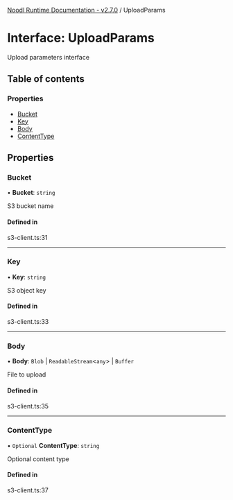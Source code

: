 [Noodl Runtime Documentation - v2.7.0](../README.md) / UploadParams

# Interface: UploadParams

Upload parameters interface

## Table of contents

### Properties

- [Bucket](UploadParams.md#bucket)
- [Key](UploadParams.md#key)
- [Body](UploadParams.md#body)
- [ContentType](UploadParams.md#contenttype)

## Properties

### Bucket

• **Bucket**: `string`

S3 bucket name

#### Defined in

s3-client.ts:31

___

### Key

• **Key**: `string`

S3 object key

#### Defined in

s3-client.ts:33

___

### Body

• **Body**: `Blob` \| `ReadableStream`\<`any`\> \| `Buffer`

File to upload

#### Defined in

s3-client.ts:35

___

### ContentType

• `Optional` **ContentType**: `string`

Optional content type

#### Defined in

s3-client.ts:37
